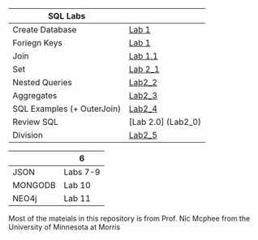 





| SQL Labs |                 |
|----------|------------------|
|  Create Database | [Lab 1](Lab1)|
|  Foriegn Keys | [Lab 1](Lab1)|
| Join |[Lab 1.1](Lab1_1)|
| Set | [Lab 2_1](Lab2_1)|
|Nested Queries | [Lab2_2](Lab2_2)|
|Aggregates | [Lab2_3](Lab2_3)|
|SQL Examples (+ OuterJoin) | [Lab2_4](Lab2_4)|
| Review SQL | [Lab 2.0] (Lab2_0)|
|Division | [Lab2_5](Lab2_5)|


|         |   6    |
|---------|-----------|
| JSON    | Labs 7-9  |
| MONGODB | Lab 10    |
| NEO4j   | Lab 11    |





Most of the mateials in this repository is from Prof. Nic Mcphee from the University of Minnesota at Morris
